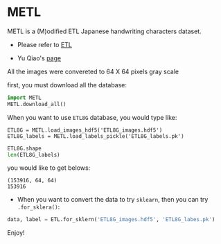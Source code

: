 # METL

METL is a (M)odified ETL Japanese handwriting characters dataset.

- Please refer to [ETL](http://www.is.aist.go.jp/etlcdb/)

- Yu Qiao's [page](https://www.gavo.t.u-tokyo.ac.jp/~qiao/database.html)


All the images were convereted to 64 X 64 pixels gray scale

first, you must download all the database:

```python
import METL
METL.download_all()
```

When you want to use `ETL8G` database, you would type like:
```
ETL8G = METL.load_images_hdf5('ETL8G_images.hdf5')
ETL8G_labels = METL.load_labels_pickle('ETL8G_labels.pk')
```

```python
ETL8G.shape
len(ETL8G_labels)
```

you would like to get belows:

```
(153916, 64, 64)
153916
```

- When you want to convert the data to try `sklearn`, then you can try `.for_sklera()`:

```python
data, label = ETL.for_sklern('ETL8G_images.hdf5', 'ETL8G_labes.pk')
```

Enjoy!
